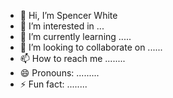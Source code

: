 - 👋 Hi, I’m Spencer White
- 👀 I’m interested in ...
- 🌱 I’m currently learning .....
- 💞️ I’m looking to collaborate on ......
- 📫 How to reach me ........
- 😄 Pronouns: .........
- ⚡ Fun fact: ........

<!---
spiewakute/spiewakute is a ✨ special ✨ repository because its `README.md` (this file) appears on your GitHub profile.
You can click the Preview link to take a look at your changes.
--->
